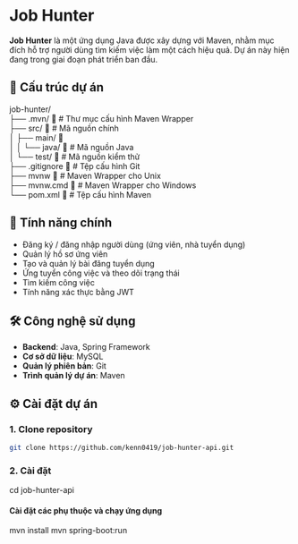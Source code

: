 # Job Hunter

**Job Hunter** là một ứng dụng Java được xây dựng với Maven, nhằm mục đích hỗ trợ người dùng tìm kiếm việc làm một cách hiệu quả. Dự án này hiện đang trong giai đoạn phát triển ban đầu.
## 📁 Cấu trúc dự án
job-hunter/  
├── .mvn/   📂 # Thư mục cấu hình Maven Wrapper  
├── src/   📂 # Mã nguồn chính  
│ ├── main/ 📂  
│ │ └── java/   📂 # Mã nguồn Java  
│ └── test/   📂 # Mã nguồn kiểm thử  
├── .gitignore 📄 # Tệp cấu hình Git  
├── mvnw 📄 # Maven Wrapper cho Unix  
├── mvnw.cmd 📄 # Maven Wrapper cho Windows  
└── pom.xml 📄 # Tệp cấu hình Maven  


## 🚀 Tính năng chính

- Đăng ký / đăng nhập người dùng (ứng viên, nhà tuyển dụng)
- Quản lý hồ sơ ứng viên
- Tạo và quản lý bài đăng tuyển dụng
- Ứng tuyển công việc và theo dõi trạng thái
- Tìm kiếm công việc
- Tính năng xác thực bằng JWT

## 🛠️ Công nghệ sử dụng

- **Backend**: Java, Spring Framework
- **Cơ sở dữ liệu**: MySQL
- **Quản lý phiên bản**: Git
- **Trình quản lý dự án**: Maven

## ⚙️ Cài đặt dự án

### 1. Clone repository

```bash
git clone https://github.com/kenn0419/job-hunter-api.git
```
### 2. Cài đặt
cd job-hunter-api
#### Cài đặt các phụ thuộc và chạy ứng dụng
mvn install
mvn spring-boot:run

